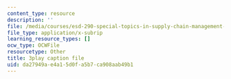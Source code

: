 ```yaml
---
content_type: resource
description: ''
file: /media/courses/esd-290-special-topics-in-supply-chain-management-spring-2005/da27949ae4a15d0fa5b7ca908aab49b1_oRK2jN3yqOI.vtt
file_type: application/x-subrip
learning_resource_types: []
ocw_type: OCWFile
resourcetype: Other
title: 3play caption file
uid: da27949a-e4a1-5d0f-a5b7-ca908aab49b1
---
```

